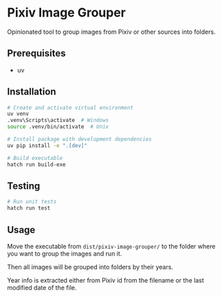 # Pixiv Image Grouper

Opinionated tool to group images from Pixiv or other sources into folders.

## Prerequisites

- uv

## Installation

```bash
# Create and activate virtual environment
uv venv
.venv\Scripts\activate  # Windows
source .venv/bin/activate  # Unix

# Install package with development dependencies
uv pip install -e ".[dev]"

# Build executable
hatch run build-exe
```

## Testing

```bash
# Run unit tests
hatch run test
```

## Usage

Move the executable from `dist/pixiv-image-grouper/` to the folder where you want to group the images and run it.

Then all images will be grouped into folders by their years.

Year info is extracted either from Pixiv id from the filename or the last modified date of the file.
